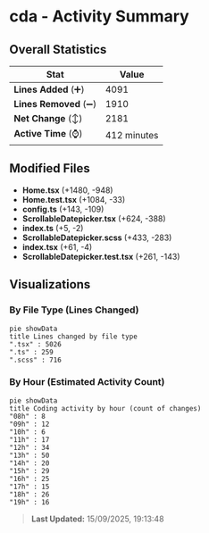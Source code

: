 # cda - Activity Summary 

## Overall Statistics

| Stat                   | Value                                                             |
| ---------------------- | ----------------------------------------------------------------- |
| **Lines Added** (➕)   | 4091                                          |
| **Lines Removed** (➖) | 1910                                        |
| **Net Change** (↕)    | 2181                |
| **Active Time** (⌚)   | 412 minutes |


## Modified Files
- **Home.tsx** (+1480, -948)
- **Home.test.tsx** (+1084, -33)
- **config.ts** (+143, -109)
- **ScrollableDatepicker.tsx** (+624, -388)
- **index.ts** (+5, -2)
- **ScrollableDatepicker.scss** (+433, -283)
- **index.tsx** (+61, -4)
- **ScrollableDatepicker.test.tsx** (+261, -143)

## Visualizations

### By File Type (Lines Changed)

```mermaid
pie showData
title Lines changed by file type
".tsx" : 5026
".ts" : 259
".scss" : 716
```

### By Hour (Estimated Activity Count)

```mermaid
pie showData
title Coding activity by hour (count of changes)
"08h" : 8
"09h" : 12
"10h" : 6
"11h" : 17
"12h" : 34
"13h" : 50
"14h" : 20
"15h" : 29
"16h" : 25
"17h" : 15
"18h" : 26
"19h" : 16
```


> **Last Updated:** 15/09/2025, 19:13:48